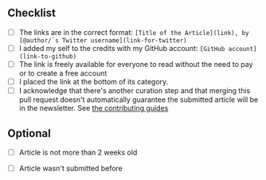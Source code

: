 ## Checklist

* [ ] The links are in the correct format: ``[Title of the Article](link), by [@author/`s Twitter username](link-for-twitter)``
* [ ] I added my self to the credits with my GitHub account: ``[GitHub account](link-to-github)``
* [ ] The link is freely available for everyone to read without the need to pay or to create a free account
* [ ] I placed the link at the bottom of its category.
* [ ] I acknowledge that there's another curation step and that merging this pull request doesn't automatically guarantee the submitted article will be in the newsletter. See [the contributing guides](https://github.com/iOS-Goodies/iOS-Goodies/blob/master/CONTRIBUTING.md#contributing)

## Optional

* [ ] Article is not more than 2 weeks old
* [ ] Article wasn't submitted before 

